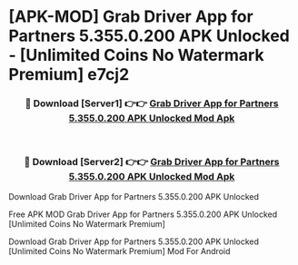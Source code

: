 # [APK-MOD] Grab Driver  App for Partners 5.355.0.200 APK Unlocked - [Unlimited Coins No Watermark Premium] e7cj2



<div align="center">
<h3>🔴 Download [Server1] 👉👉 <a href="https://momento.my/?title=Grab_Driver__App_for_Partners_5.355.0.200_APK_Unlocked">Grab Driver  App for Partners 5.355.0.200 APK Unlocked Mod Apk</a></h3><br>

<h3>🔴 Download [Server2] 👉👉 <a href="https://momento.my/?title=Grab_Driver__App_for_Partners_5.355.0.200_APK_Unlocked">Grab Driver  App for Partners 5.355.0.200 APK Unlocked Mod Apk</a></h3>
</div>



Download Grab Driver  App for Partners 5.355.0.200 APK Unlocked 

Free APK MOD Grab Driver  App for Partners 5.355.0.200 APK Unlocked [Unlimited Coins No Watermark Premium]

Download Grab Driver  App for Partners 5.355.0.200 APK Unlocked [Unlimited Coins No Watermark Premium] Mod For Android
